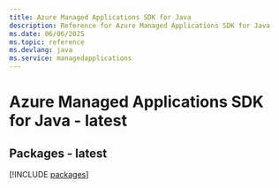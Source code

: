 ```yaml
---
title: Azure Managed Applications SDK for Java
description: Reference for Azure Managed Applications SDK for Java
ms.date: 06/06/2025
ms.topic: reference
ms.devlang: java
ms.service: managedapplications
---
```

# Azure Managed Applications SDK for Java - latest
## Packages - latest
[!INCLUDE [packages](managed-applications-index.md)]